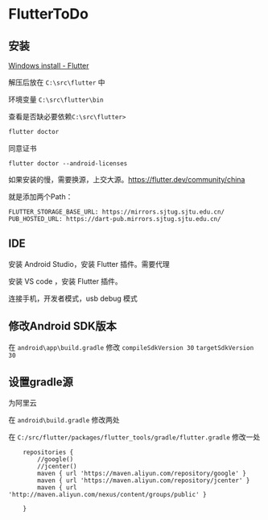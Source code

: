 # FlutterToDo



## 安装

[Windows install - Flutter](https://flutter.dev/docs/get-started/install/windows)

解压后放在 `C:\src\flutter` 中

环境变量 `C:\src\flutter\bin`

查看是否缺必要依赖`C:\src\flutter>`

```sh
flutter doctor
```

同意证书

```
flutter doctor --android-licenses
```

如果安装的慢，需要换源，上交大源。https://flutter.dev/community/china

就是添加两个Path：

````
FLUTTER_STORAGE_BASE_URL: https://mirrors.sjtug.sjtu.edu.cn/
PUB_HOSTED_URL: https://dart-pub.mirrors.sjtug.sjtu.edu.cn/
````

## IDE

安装 Android Studio，安装 Flutter 插件。需要代理

安装 VS code ，安装 Flutter 插件。

连接手机，开发者模式，usb debug 模式



## 修改Android SDK版本

在 `android\app\build.gradle` 修改 `compileSdkVersion 30` `targetSdkVersion 30`

## 设置gradle源

为阿里云

在 `android\build.gradle` 修改两处

在 `C:/src/flutter/packages/flutter_tools/gradle/flutter.gradle` 修改一处

````
    repositories {
        //google()
        //jcenter()
        maven { url 'https://maven.aliyun.com/repository/google' }
        maven { url 'https://maven.aliyun.com/repository/jcenter' }
        maven { url 'http://maven.aliyun.com/nexus/content/groups/public' }

    }
````

